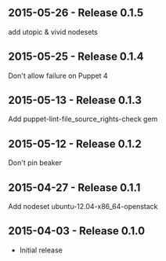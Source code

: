 ## 2015-05-26 - Release 0.1.5

add utopic & vivid nodesets

## 2015-05-25 - Release 0.1.4

Don't allow failure on Puppet 4

## 2015-05-13 - Release 0.1.3

Add puppet-lint-file_source_rights-check gem

## 2015-05-12 - Release 0.1.2

Don't pin beaker

## 2015-04-27 - Release 0.1.1

Add nodeset ubuntu-12.04-x86_64-openstack

## 2015-04-03 - Release 0.1.0

- Initial release
